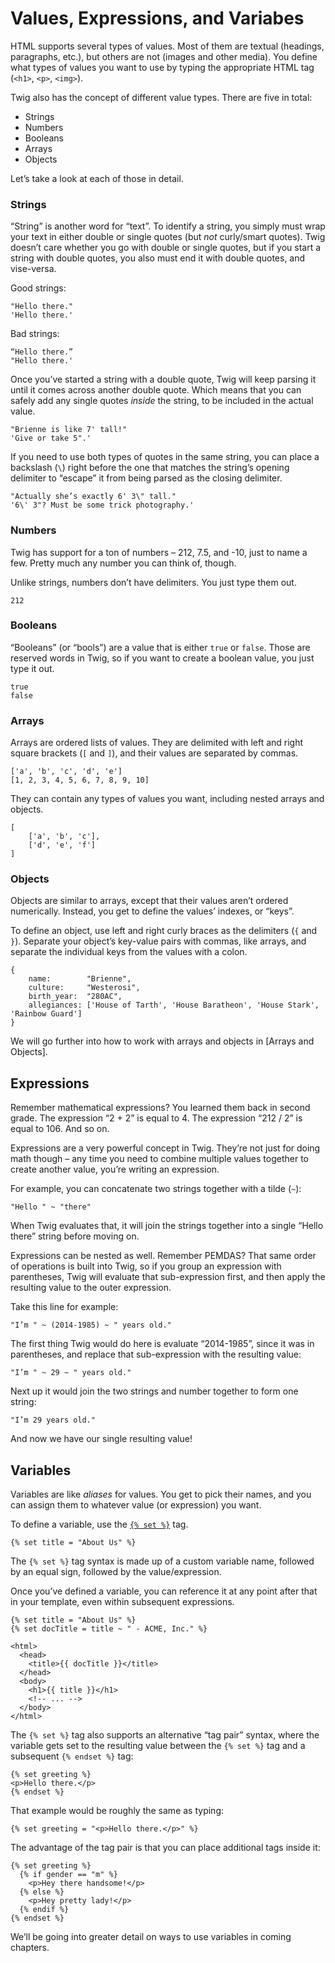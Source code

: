 # Values, Expressions, and Variabes

HTML supports several types of values. Most of them are textual (headings, paragraphs, etc.), but others are not (images and other media). You define what types of values you want to use by typing the appropriate HTML tag (`<h1>`, `<p>`, `<img>`).

Twig also has the concept of different value types. There are five in total:

- Strings
- Numbers
- Booleans
- Arrays
- Objects

Let’s take a look at each of those in detail.

### Strings

“String” is another word for “text”. To identify a string, you simply must wrap your text in either double or single quotes (but _not_ curly/smart quotes). Twig doesn’t care whether you go with double or single quotes, but if you start a string with double quotes, you also must end it with double quotes, and vise-versa.

Good strings:

    "Hello there."
    'Hello there.'

Bad strings:

    “Hello there.”
    "Hello there.'

Once you’ve started a string with a double quote, Twig will keep parsing it until it comes across another double quote. Which means that you can safely add any single quotes _inside_ the string, to be included in the actual value.

    "Brienne is like 7' tall!"
    'Give or take 5".'

If you need to use both types of quotes in the same string, you can place a backslash (`\`) right before the one that matches the string’s opening delimiter to “escape” it from being parsed as the closing delimiter.

    "Actually she’s exactly 6' 3\" tall."
    '6\' 3"? Must be some trick photography.'

### Numbers

Twig has support for a ton of numbers – 212, 7.5, and -10, just to name a few. Pretty much any number you can think of, though.

Unlike strings, numbers don’t have delimiters. You just type them out.

    212

### Booleans

“Booleans” (or “bools”) are a value that is either `true` or `false`. Those are reserved words in Twig, so if you want to create a boolean value, you just type it out.

    true
    false

### Arrays

Arrays are ordered lists of values. They are delimited with left and right square brackets (`[` and `]`), and their values are separated by commas.

    ['a', 'b', 'c', 'd', 'e']
    [1, 2, 3, 4, 5, 6, 7, 8, 9, 10]

 They can contain any types of values you want, including nested arrays and objects.

    [
        ['a', 'b', 'c'],
        ['d', 'e', 'f']
    ]

### Objects

Objects are similar to arrays, except that their values aren’t ordered numerically. Instead, you get to define the values’ indexes, or “keys”.

To define an object, use left and right curly braces as the delimiters (`{` and `}`). Separate your object’s key-value pairs with commas, like arrays, and separate the individual keys from the values with a colon.

    {
        name:        "Brienne",
        culture:     "Westerosi",
        birth_year:  "280AC",
        allegiances: ['House of Tarth', 'House Baratheon', 'House Stark', 'Rainbow Guard']
    }

We will go further into how to work with arrays and objects in [Arrays and Objects].

## Expressions

Remember mathematical expressions? You learned them back in second grade. The expression “2 + 2” is equal to 4. The expression “212 / 2” is equal to 106. And so on.

Expressions are a very powerful concept in Twig. They’re not just for doing math though – any time you need to combine multiple values together to create another value, you’re writing an expression.

For example, you can concatenate two strings together with a tilde (`~`):

    "Hello " ~ "there"

When Twig evaluates that, it will join the strings together into a single “Hello there” string before moving on.

Expressions can be nested as well. Remember PEMDAS? That same order of operations is built into Twig, so if you group an expression with parentheses, Twig will evaluate that sub-expression first, and then apply the resulting value to the outer expression.

Take this line for example:

    "I’m " ~ (2014-1985) ~ " years old."

The first thing Twig would do here is evaluate “2014-1985”, since it was in parentheses, and replace that sub-expression with the resulting value:

    "I’m " ~ 29 ~ " years old."

Next up it would join the two strings and number together to form one string:

    "I’m 29 years old."

And now we have our single resulting value!

## Variables

Variables are like _aliases_ for values. You get to pick their names, and you can assign them to whatever value (or expression) you want.

To define a variable, use the [`{% set %}`](http://twig.sensiolabs.org/doc/tags/set.html) tag.

```jinja
{% set title = "About Us" %}
```

The `{% set %}` tag syntax is made up of a custom variable name, followed by an equal sign, followed by the value/expression.

Once you’ve defined a variable, you can reference it at any point after that in your template, even within subsequent expressions.

```jinja
{% set title = "About Us" %}
{% set docTitle = title ~ " - ACME, Inc." %}

<html>
  <head>
    <title>{{ docTitle }}</title>
  </head>
  <body>
    <h1>{{ title }}</h1>
    <!-- ... -->
  </body>
</html>
```

The `{% set %}` tag also supports an alternative “tag pair” syntax, where the variable gets set to the resulting value between the `{% set %}` tag and a subsequent `{% endset %}` tag:

```jinga
{% set greeting %}
<p>Hello there.</p>
{% endset %}
```

That example would be roughly the same as typing:

```jinja
{% set greeting = "<p>Hello there.</p>" %}
```

The advantage of the tag pair is that you can place additional tags inside it:

```jinja
{% set greeting %}
  {% if gender == "m" %}
    <p>Hey there handsome!</p>
  {% else %}
    <p>Hey pretty lady!</p>
  {% endif %}
{% endset %}
```

We’ll be going into greater detail on ways to use variables in coming chapters.